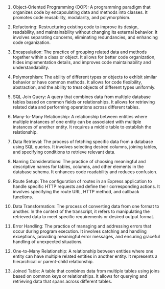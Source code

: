 1. Object-Oriented Programming (OOP): A programming paradigm that organizes code by encapsulating data and methods into classes. It promotes code reusability, modularity, and polymorphism.

2. Refactoring: Restructuring existing code to improve its design, readability, and maintainability without changing its external behavior. It involves separating concerns, eliminating redundancies, and enhancing code organization.

3. Encapsulation: The practice of grouping related data and methods together within a class or object. It allows for better code organization, hides implementation details, and improves code maintainability and understandability.

4. Polymorphism: The ability of different types or objects to exhibit similar behavior or have common methods. It allows for code flexibility, abstraction, and the ability to treat objects of different types uniformly.

5. SQL Join Query: A query that combines data from multiple database tables based on common fields or relationships. It allows for retrieving related data and performing operations across different tables.

6. Many-to-Many Relationship: A relationship between entities where multiple instances of one entity can be associated with multiple instances of another entity. It requires a middle table to establish the relationship.

7. Data Retrieval: The process of fetching specific data from a database using SQL queries. It involves selecting desired columns, joining tables, and specifying conditions to retrieve relevant data.

8. Naming Considerations: The practice of choosing meaningful and descriptive names for tables, columns, and other elements in the database schema. It enhances code readability and reduces confusion.

9. Route Setup: The configuration of routes in an Express application to handle specific HTTP requests and define their corresponding actions. It involves specifying the route URL, HTTP method, and callback functions.

10. Data Transformation: The process of converting data from one format to another. In the context of the transcript, it refers to manipulating the retrieved data to meet specific requirements or desired output format.

11. Error Handling: The practice of managing and addressing errors that occur during program execution. It involves catching and handling exceptions, providing meaningful error messages, and ensuring graceful handling of unexpected situations.

12. One-to-Many Relationship: A relationship between entities where one entity can have multiple related entities in another entity. It represents a hierarchical or parent-child relationship.

13. Joined Table: A table that combines data from multiple tables using joins based on common keys or relationships. It allows for querying and retrieving data that spans across different tables.